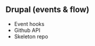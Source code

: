 ## Drupal (events & flow)

<ul>
<li class="highlight-blue fragment">Event hooks</li>
<li>Github API</li>
<li>Skeleton repo</li>
</ul>